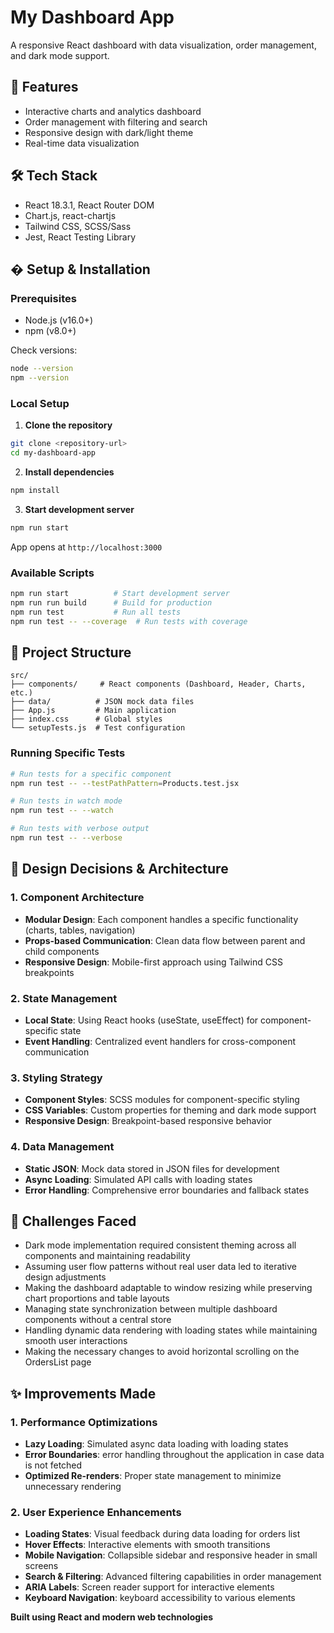 # My Dashboard App

A responsive React dashboard with data visualization, order management, and dark mode support.

## 🚀 Features

- Interactive charts and analytics dashboard
- Order management with filtering and search
- Responsive design with dark/light theme
- Real-time data visualization

## 🛠️ Tech Stack

- React 18.3.1, React Router DOM
- Chart.js, react-chartjs
- Tailwind CSS, SCSS/Sass
- Jest, React Testing Library

## � Setup & Installation

### Prerequisites

- Node.js (v16.0+)
- npm (v8.0+)

Check versions:

```bash
node --version
npm --version
```

### Local Setup

1. **Clone the repository**

```bash
git clone <repository-url>
cd my-dashboard-app
```

2. **Install dependencies**

```bash
npm install
```

3. **Start development server**

```bash
npm run start
```

App opens at `http://localhost:3000`

### Available Scripts

```bash
npm run start          # Start development server
npm run run build      # Build for production
npm run test           # Run all tests
npm run test -- --coverage  # Run tests with coverage
```

## 📁 Project Structure

```
src/
├── components/     # React components (Dashboard, Header, Charts, etc.)
├── data/          # JSON mock data files
├── App.js         # Main application
├── index.css      # Global styles
└── setupTests.js  # Test configuration
```

### Running Specific Tests

```bash
# Run tests for a specific component
npm run test -- --testPathPattern=Products.test.jsx

# Run tests in watch mode
npm run test -- --watch

# Run tests with verbose output
npm run test -- --verbose
```

## 🎨 Design Decisions & Architecture

### 1. **Component Architecture**

- **Modular Design**: Each component handles a specific functionality (charts, tables, navigation)
- **Props-based Communication**: Clean data flow between parent and child components
- **Responsive Design**: Mobile-first approach using Tailwind CSS breakpoints

### 2. **State Management**

- **Local State**: Using React hooks (useState, useEffect) for component-specific state
- **Event Handling**: Centralized event handlers for cross-component communication

### 3. **Styling Strategy**

- **Component Styles**: SCSS modules for component-specific styling
- **CSS Variables**: Custom properties for theming and dark mode support
- **Responsive Design**: Breakpoint-based responsive behavior

### 4. **Data Management**

- **Static JSON**: Mock data stored in JSON files for development
- **Async Loading**: Simulated API calls with loading states
- **Error Handling**: Comprehensive error boundaries and fallback states

## 🚧 Challenges Faced

- Dark mode implementation required consistent theming across all components and maintaining readability
- Assuming user flow patterns without real user data led to iterative design adjustments
- Making the dashboard adaptable to window resizing while preserving chart proportions and table layouts
- Managing state synchronization between multiple dashboard components without a central store
- Handling dynamic data rendering with loading states while maintaining smooth user interactions
- Making the necessary changes to avoid horizontal scrolling on the OrdersList page

## ✨ Improvements Made

### 1. **Performance Optimizations**

- **Lazy Loading**: Simulated async data loading with loading states
- **Error Boundaries**: error handling throughout the application in case data is not fetched
- **Optimized Re-renders**: Proper state management to minimize unnecessary rendering

### 2. **User Experience Enhancements**

- **Loading States**: Visual feedback during data loading for orders list
- **Hover Effects**: Interactive elements with smooth transitions
- **Mobile Navigation**: Collapsible sidebar and responsive header in small screens
- **Search & Filtering**: Advanced filtering capabilities in order management
- **ARIA Labels**: Screen reader support for interactive elements
- **Keyboard Navigation**: keyboard accessibility to various elements

**Built using React and modern web technologies**
